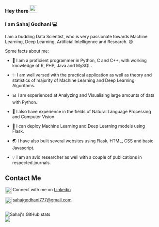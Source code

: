 ### Hey there <img src="https://media.giphy.com/media/hvRJCLFzcasrR4ia7z/giphy.gif" width="25px">
### I am Sahaj Godhani :computer:

I am a budding Data Scientist, who is very passionate towards Machine Learning, Deep Learning, Artificial Intelligence and Research. :smile:

Some facts about me:

* :snake: I am a proficient programmer in Python, C and C++, with working knowledge of R, PHP, Java and MySQL.

* :sparkles: I am well versed with the practical application as well as theory and statistics of majority of Machine Learning and Deep Learning 
             Algorithms.

* :bar_chart: I am experienced at Analyzing and Visualising large amounts of data with Python.

* :closed_book: I also have experience in the fields of Natural Language Processing and Computer Vision.

* :beginner: I can deploy Machine Learning and Deep Learning models using Flask.

* :earth_asia: I have also built several websites using Flask, HTML, CSS and basic Javascript.

* :bulb: I am an avid researcher as well with a couple of publications in respected journals.


## Contact Me

<img align="left" alt="Sahaj LinkdeIn" width="22px" src="https://cdn.jsdelivr.net/npm/simple-icons@v3/icons/linkedin.svg" /> Connect with me on [Linkedin](https://linkedin.com/in/sahaj-godhani-gs777) <br><br>
<img align="left" alt="Sahaj Mail" width="22px" src="https://cdn.jsdelivr.net/npm/simple-icons@3.7.0/icons/gmail.svg" /> sahajgodhani777@gmail.com
<br><br>

![Sahaj's GitHub stats](https://github-readme-stats.vercel.app/api?username=Sahaj777&theme=dark&show_icons=true)
<br>![](https://komarev.com/ghpvc/?username=Sahaj777&label=PROFILE+VIEWS)
